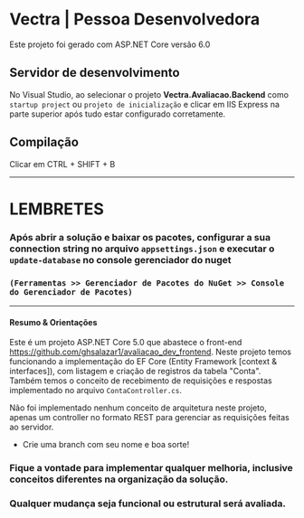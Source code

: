 # Vectra | Pessoa Desenvolvedora 

Este projeto foi gerado com ASP.NET Core versão 6.0

## Servidor de desenvolvimento

No Visual Studio, ao selecionar o projeto **Vectra.Avaliacao.Backend** como `startup project` ou `projeto de inicialização` e clicar em IIS Express na parte superior após tudo estar configurado corretamente.

## Compilação

Clicar em CTRL + SHIFT + B

___
# LEMBRETES

### Após abrir a solução e baixar os pacotes, configurar a sua connection string no arquivo `appsettings.json` e executar o `update-database` no console gerenciador do nuget
### `(Ferramentas >> Gerenciador de Pacotes do NuGet >> Console do Gerenciador de Pacotes) `

___
#### Resumo & Orientações
Este é um projeto ASP.NET Core 5.0 que abastece o front-end https://github.com/ghsalazar1/avaliacao_dev_frontend. Neste projeto temos funcionando a implementação do EF Core (Entity Framework [context & interfaces]), com listagem e criação de registros da tabela "Conta". Também temos o conceito de recebimento de requisições e respostas implementado no arquivo `ContaController.cs`.

Não foi implementado nenhum conceito de arquitetura neste projeto, apenas um controller no formato REST para gerenciar as requisições feitas ao servidor.

- Crie uma branch com seu nome e boa sorte!

### Fique a vontade para implementar qualquer melhoria, inclusive conceitos diferentes na organização da solução.
### Qualquer mudança seja funcional ou estrutural será avaliada.

